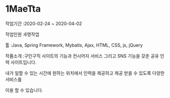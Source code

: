 # 1MaeTta

작업기간 :2020-02-24 ~ 2020-04-02

작업인원 :6명작업

툴 :Java, Spring Framework, Mybatis, Ajax, HTML, CSS, js, jQuery

작품소개 :구인구직 사이트의 기능과 컨시어지 서비스 그리고 SNS 기능을 갖춘 공유 인력 사이트입니다. 

내가 일할 수 있는 시간에 원하는 위치에서 인력을 제공하고 제공 받을 수 있도록 다양한 서비스를

이용 할 수 있습니다.
